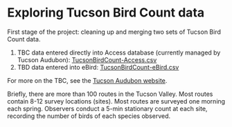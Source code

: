 # Exploring Tucson Bird Count data

First stage of the project: cleaning up and merging two sets of Tucson Bird Count data.  
1. TBC data entered directly into Access database (currently managed by Tucson Audubon): [TucsonBirdCount-Access.csv](OriginalData/TucsonBirdCount-Access.csv)
2. TBD data entered into eBird: [TucsonBirdCount-eBird.csv](OriginalData/TucsonBirdCount-eBird.csv)

For more on the TBC, see the [Tucson Audubon website](https://tucsonaudubon.org/our-work/conserving-birds/citizen-science/tucson-bird-count/).

Briefly, there are more than 100 routes in the Tucson Valley. Most routes contain 8-12 survey locations (sites).
Most routes are surveyed one morning each spring. Observers conduct a 5-min stationary count at each site, recording the number of birds of each species observed.
